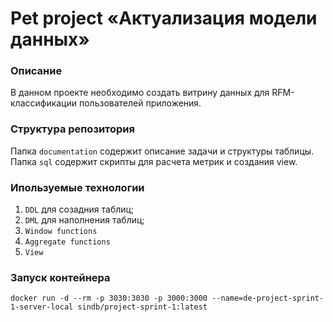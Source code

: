 # Pet project «Актуализация модели данных»

### Описание

В данном проекте необходимо создать витрину данных для RFM-классификации пользователей приложения.

### Структура репозитория

Папка `documentation` содержит описание задачи и структуры таблицы.  
Папка `sql` содержит скрипты для расчета метрик и создания view.  

### Ипользуемые технологии

1. `DDL` для созадния таблиц;
2. `DML` для наполнения таблиц;
3. `Window functions`
4. `Aggregate functions`
5. `View`

### Запуск контейнера

```
docker run -d --rm -p 3030:3030 -p 3000:3000 --name=de-project-sprint-1-server-local sindb/project-sprint-1:latest
```
